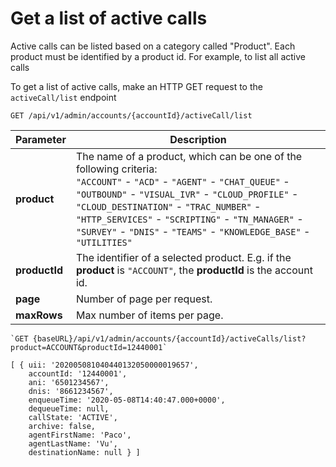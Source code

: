 # Get a list of active calls
Active calls can be listed based on a category called "Product". Each product must be identified by a product id. For example, to list all active calls 

To get a list of active calls, make an HTTP GET request to the `activeCall/list` endpoint

`GET /api/v1/admin/accounts/{accountId}/activeCall/list`

| Parameter | Description |
|-|-|
| **product** | The name of a product, which can be one of the following criteria:</br>`"ACCOUNT"` - `"ACD"` - `"AGENT"` - `"CHAT_QUEUE"` - `"OUTBOUND"` - `"VISUAL_IVR"` - `"CLOUD_PROFILE"` - `"CLOUD_DESTINATION"` - `"TRAC_NUMBER"` - `"HTTP_SERVICES"` - `"SCRIPTING"` - `"TN_MANAGER"` - `"SURVEY"` - `"DNIS"` - `"TEAMS"` - `"KNOWLEDGE_BASE"` - `"UTILITIES"` |
| **productId** | The identifier of a selected product. E.g. if the **product** is `"ACCOUNT"`, the **productId** is the account id. |
| **page** | Number of page per request. |
| **maxRows** | Max number of items per page. |


```
`GET {baseURL}/api/v1/admin/accounts/{accountId}/activeCalls/list?product=ACCOUNT&productId=12440001`

[ { uii: '202005081040440132050000019657',
    accountId: '12440001',
    ani: '6501234567',
    dnis: '8661234567',
    enqueueTime: '2020-05-08T14:40:47.000+0000',
    dequeueTime: null,
    callState: 'ACTIVE',
    archive: false,
    agentFirstName: 'Paco',
    agentLastName: 'Vu',
    destinationName: null } ]
```
